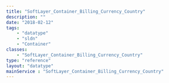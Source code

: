 ```yaml
---
title: "SoftLayer_Container_Billing_Currency_Country"
description: ""
date: "2018-02-12"
tags:
    - "datatype"
    - "sldn"
    - "Container"
classes:
    - "SoftLayer_Container_Billing_Currency_Country"
type: "reference"
layout: "datatype"
mainService : "SoftLayer_Container_Billing_Currency_Country"
---
```

